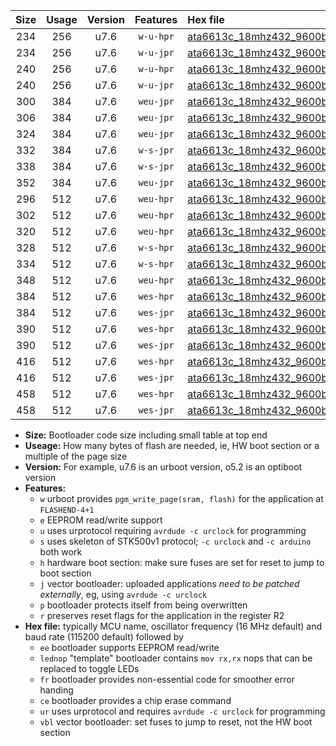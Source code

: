 |Size|Usage|Version|Features|Hex file|
|:-:|:-:|:-:|:-:|:--|
|234|256|u7.6|`w-u-hpr`|[ata6613c_18mhz432_9600bps_ur.hex](https://raw.githubusercontent.com/stefanrueger/urboot/main/ata6613c_18mhz432_9600bps_ur.hex)|
|234|256|u7.6|`w-u-jpr`|[ata6613c_18mhz432_9600bps_ur_vbl.hex](https://raw.githubusercontent.com/stefanrueger/urboot/main/ata6613c_18mhz432_9600bps_ur_vbl.hex)|
|240|256|u7.6|`w-u-hpr`|[ata6613c_18mhz432_9600bps_lednop_ur.hex](https://raw.githubusercontent.com/stefanrueger/urboot/main/ata6613c_18mhz432_9600bps_lednop_ur.hex)|
|240|256|u7.6|`w-u-jpr`|[ata6613c_18mhz432_9600bps_lednop_ur_vbl.hex](https://raw.githubusercontent.com/stefanrueger/urboot/main/ata6613c_18mhz432_9600bps_lednop_ur_vbl.hex)|
|300|384|u7.6|`weu-jpr`|[ata6613c_18mhz432_9600bps_ee_ur_vbl.hex](https://raw.githubusercontent.com/stefanrueger/urboot/main/ata6613c_18mhz432_9600bps_ee_ur_vbl.hex)|
|306|384|u7.6|`weu-jpr`|[ata6613c_18mhz432_9600bps_ee_lednop_ur_vbl.hex](https://raw.githubusercontent.com/stefanrueger/urboot/main/ata6613c_18mhz432_9600bps_ee_lednop_ur_vbl.hex)|
|324|384|u7.6|`weu-jpr`|[ata6613c_18mhz432_9600bps_ee_lednop_fr_ur_vbl.hex](https://raw.githubusercontent.com/stefanrueger/urboot/main/ata6613c_18mhz432_9600bps_ee_lednop_fr_ur_vbl.hex)|
|332|384|u7.6|`w-s-jpr`|[ata6613c_18mhz432_9600bps_vbl.hex](https://raw.githubusercontent.com/stefanrueger/urboot/main/ata6613c_18mhz432_9600bps_vbl.hex)|
|338|384|u7.6|`w-s-jpr`|[ata6613c_18mhz432_9600bps_lednop_vbl.hex](https://raw.githubusercontent.com/stefanrueger/urboot/main/ata6613c_18mhz432_9600bps_lednop_vbl.hex)|
|352|384|u7.6|`weu-jpr`|[ata6613c_18mhz432_9600bps_ee_lednop_fr_ce_ur_vbl.hex](https://raw.githubusercontent.com/stefanrueger/urboot/main/ata6613c_18mhz432_9600bps_ee_lednop_fr_ce_ur_vbl.hex)|
|296|512|u7.6|`weu-hpr`|[ata6613c_18mhz432_9600bps_ee_ur.hex](https://raw.githubusercontent.com/stefanrueger/urboot/main/ata6613c_18mhz432_9600bps_ee_ur.hex)|
|302|512|u7.6|`weu-hpr`|[ata6613c_18mhz432_9600bps_ee_lednop_ur.hex](https://raw.githubusercontent.com/stefanrueger/urboot/main/ata6613c_18mhz432_9600bps_ee_lednop_ur.hex)|
|320|512|u7.6|`weu-hpr`|[ata6613c_18mhz432_9600bps_ee_lednop_fr_ur.hex](https://raw.githubusercontent.com/stefanrueger/urboot/main/ata6613c_18mhz432_9600bps_ee_lednop_fr_ur.hex)|
|328|512|u7.6|`w-s-hpr`|[ata6613c_18mhz432_9600bps.hex](https://raw.githubusercontent.com/stefanrueger/urboot/main/ata6613c_18mhz432_9600bps.hex)|
|334|512|u7.6|`w-s-hpr`|[ata6613c_18mhz432_9600bps_lednop.hex](https://raw.githubusercontent.com/stefanrueger/urboot/main/ata6613c_18mhz432_9600bps_lednop.hex)|
|348|512|u7.6|`weu-hpr`|[ata6613c_18mhz432_9600bps_ee_lednop_fr_ce_ur.hex](https://raw.githubusercontent.com/stefanrueger/urboot/main/ata6613c_18mhz432_9600bps_ee_lednop_fr_ce_ur.hex)|
|384|512|u7.6|`wes-hpr`|[ata6613c_18mhz432_9600bps_ee.hex](https://raw.githubusercontent.com/stefanrueger/urboot/main/ata6613c_18mhz432_9600bps_ee.hex)|
|384|512|u7.6|`wes-jpr`|[ata6613c_18mhz432_9600bps_ee_vbl.hex](https://raw.githubusercontent.com/stefanrueger/urboot/main/ata6613c_18mhz432_9600bps_ee_vbl.hex)|
|390|512|u7.6|`wes-hpr`|[ata6613c_18mhz432_9600bps_ee_lednop.hex](https://raw.githubusercontent.com/stefanrueger/urboot/main/ata6613c_18mhz432_9600bps_ee_lednop.hex)|
|390|512|u7.6|`wes-jpr`|[ata6613c_18mhz432_9600bps_ee_lednop_vbl.hex](https://raw.githubusercontent.com/stefanrueger/urboot/main/ata6613c_18mhz432_9600bps_ee_lednop_vbl.hex)|
|416|512|u7.6|`wes-hpr`|[ata6613c_18mhz432_9600bps_ee_lednop_fr.hex](https://raw.githubusercontent.com/stefanrueger/urboot/main/ata6613c_18mhz432_9600bps_ee_lednop_fr.hex)|
|416|512|u7.6|`wes-jpr`|[ata6613c_18mhz432_9600bps_ee_lednop_fr_vbl.hex](https://raw.githubusercontent.com/stefanrueger/urboot/main/ata6613c_18mhz432_9600bps_ee_lednop_fr_vbl.hex)|
|458|512|u7.6|`wes-hpr`|[ata6613c_18mhz432_9600bps_ee_lednop_fr_ce.hex](https://raw.githubusercontent.com/stefanrueger/urboot/main/ata6613c_18mhz432_9600bps_ee_lednop_fr_ce.hex)|
|458|512|u7.6|`wes-jpr`|[ata6613c_18mhz432_9600bps_ee_lednop_fr_ce_vbl.hex](https://raw.githubusercontent.com/stefanrueger/urboot/main/ata6613c_18mhz432_9600bps_ee_lednop_fr_ce_vbl.hex)|

- **Size:** Bootloader code size including small table at top end
- **Useage:** How many bytes of flash are needed, ie, HW boot section or a multiple of the page size
- **Version:** For example, u7.6 is an urboot version, o5.2 is an optiboot version
- **Features:**
  + `w` urboot provides `pgm_write_page(sram, flash)` for the application at `FLASHEND-4+1`
  + `e` EEPROM read/write support
  + `u` uses urprotocol requiring `avrdude -c urclock` for programming
  + `s` uses skeleton of STK500v1 protocol; `-c urclock` and `-c arduino` both work
  + `h` hardware boot section: make sure fuses are set for reset to jump to boot section
  + `j` vector bootloader: uploaded applications *need to be patched externally*, eg, using `avrdude -c urclock`
  + `p` bootloader protects itself from being overwritten
  + `r` preserves reset flags for the application in the register R2
- **Hex file:** typically MCU name, oscillator frequency (16 MHz default) and baud rate (115200 default) followed by
  + `ee` bootloader supports EEPROM read/write
  + `lednop` "template" bootloader contains `mov rx,rx` nops that can be replaced to toggle LEDs
  + `fr` bootloader provides non-essential code for smoother error handing
  + `ce` bootloader provides a chip erase command
  + `ur` uses urprotocol and requires `avrdude -c urclock` for programming
  + `vbl` vector bootloader: set fuses to jump to reset, not the HW boot section
